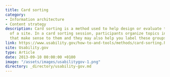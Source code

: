 ```yaml
---
title: Card sorting
category:
- Information architecture
- Content strategy
description: Card sorting is a method used to help design or evaluate the information architecture
  of a site. In a card sorting session, participants organize topics into categories
  that make sense to them and they may also help you label these groups.
link: https://www.usability.gov/how-to-and-tools/methods/card-sorting.html
site: Usability.gov
type: Article
date: 2013-09-10 00:00:00 +0100
image: "/assets/images/usabilitygov-1.png"
directory: _directory/usability-gov.md
---
```

